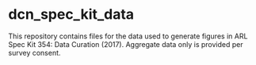# dcn_spec_kit_data
This repository contains files for the data used to generate figures in ARL Spec Kit 354: Data Curation (2017). Aggregate data only is provided per survey consent.
